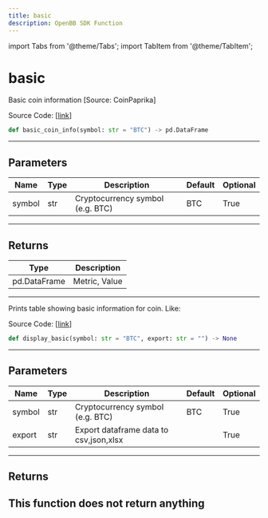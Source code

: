 ```yaml
---
title: basic
description: OpenBB SDK Function
---
```


import Tabs from '@theme/Tabs';
import TabItem from '@theme/TabItem';

# basic

<Tabs>
<TabItem value="model" label="Model" default>

Basic coin information [Source: CoinPaprika]

Source Code: [[link](https://github.com/OpenBB-finance/OpenBBTerminal/tree/main/openbb_terminal/cryptocurrency/due_diligence/coinpaprika_model.py#L379)]
```python
def basic_coin_info(symbol: str = "BTC") -> pd.DataFrame
```
---
## Parameters
| Name | Type | Description | Default | Optional |
| ---- | ---- | ----------- | ------- | -------- |
| symbol | str | Cryptocurrency symbol (e.g. BTC) | BTC | True |

---
## Returns
| Type | Description |
| ---- | ----------- |
| pd.DataFrame | Metric, Value |
---


</TabItem>
<TabItem value="view" label="View">

Prints table showing basic information for coin. Like:

Source Code: [[link](https://github.com/OpenBB-finance/OpenBBTerminal/tree/main/openbb_terminal/cryptocurrency/due_diligence/coinpaprika_view.py#L325)]
```python
def display_basic(symbol: str = "BTC", export: str = "") -> None
```
---
## Parameters
| Name | Type | Description | Default | Optional |
| ---- | ---- | ----------- | ------- | -------- |
| symbol | str | Cryptocurrency symbol (e.g. BTC) | BTC | True |
| export | str | Export dataframe data to csv,json,xlsx |  | True |

---
## Returns
This function does not return anything
---


</TabItem>
</Tabs>